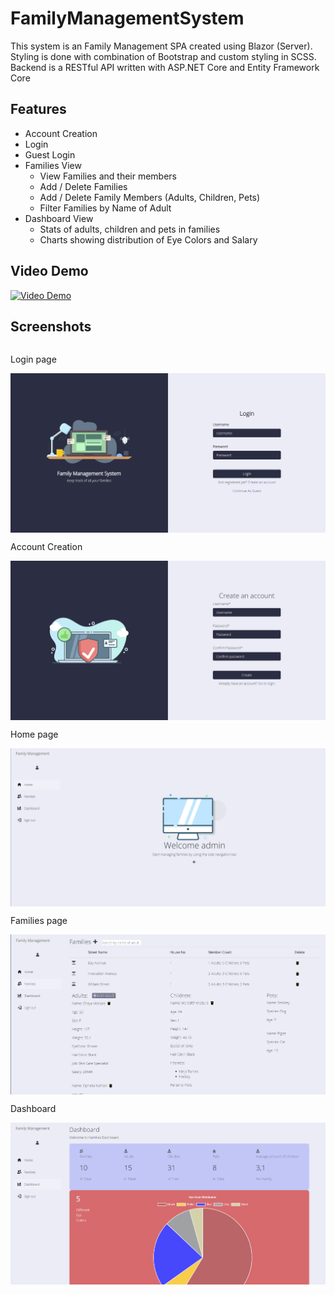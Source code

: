 # FamilyManagementSystem
This system is an Family Management SPA created using Blazor (Server).
Styling is done with combination of Bootstrap and custom styling in SCSS. 
Backend is a RESTful API written with ASP.NET Core and Entity Framework Core

## Features
*   Account Creation
*   Login
*   Guest Login
*   Families View
      *   View Families and their members
      *   Add / Delete Families
      *   Add / Delete Family Members (Adults, Children, Pets)  
      *   Filter Families by Name of Adult
*   Dashboard View
      *   Stats of adults, children and pets in families
      *   Charts showing distribution of Eye Colors and Salary  
## Video Demo
[![Video Demo](http://img.youtube.com/vi/FrDp7ZJk8D0/0.jpg)](https://www.youtube.com/watch?v=FrDp7ZJk8D0&feature=youtu.be&ab_channel=MBui)


## Screenshots
<div style="display: flex; flex-direction: column">
<p>Login page</p>
<img src="frontend/wwwroot/images/screenshots/login_page.png" alt="Login page screenshot"/>
<p>Account Creation</p>
<img src="frontend/wwwroot/images/screenshots/account-creation_page.png" alt="Account creation page screenshot">
<p>Home page</p>
<img src="frontend/wwwroot/images/screenshots/home_page.png" alt="Home Page screenshot">
<p>Families page</p>
<img src="frontend/wwwroot/images/screenshots/families_page.png" alt="Families page screenshot">
<p>Dashboard</p>
<img src="frontend/wwwroot/images/screenshots/dashboard_page.png" alt="Dashboard page screenshot">
</div>
